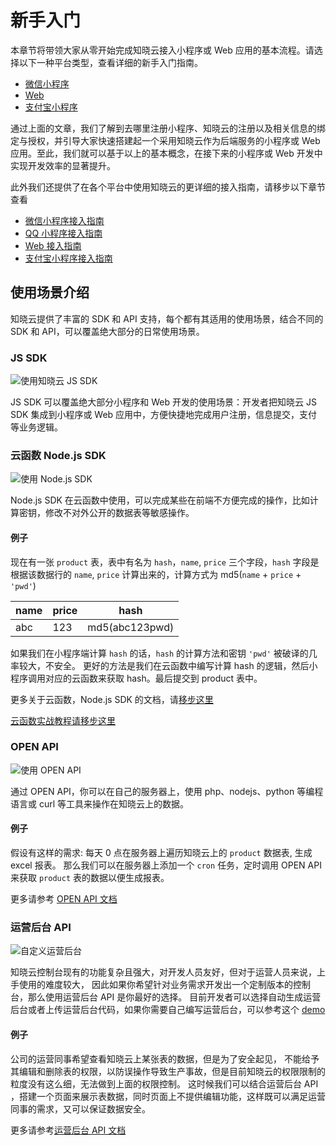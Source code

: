 # 新手入门

本章节将带领大家从零开始完成知晓云接入小程序或 Web 应用的基本流程。请选择以下一种平台类型，查看详细的新手入门指南。

- [微信小程序](./wechat.md)
- [Web](./web.md)
- [支付宝小程序](./alipay.md)

通过上面的文章，我们了解到去哪里注册小程序、知晓云的注册以及相关信息的绑定与授权，并引导大家快速搭建起一个采用知晓云作为后端服务的小程序或 Web 应用。至此，我们就可以基于以上的基本概念，在接下来的小程序或 Web 开发中实现开发效率的显著提升。

此外我们还提供了在各个平台中使用知晓云的更详细的接入指南，请移步以下章节查看

- [微信小程序接入指南](/js-sdk/wechat/README.md)
- [QQ 小程序接入指南](/js-sdk/qq/README.md)
- [Web 接入指南](/js-sdk/web/README.md)
- [支付宝小程序接入指南](/js-sdk/alipay/README.md)

## 使用场景介绍

知晓云提供了丰富的 SDK 和 API 支持，每个都有其适用的使用场景，结合不同的 SDK 和 API，可以覆盖绝大部分的日常使用场景。

### JS SDK

![使用知晓云 JS SDK](/images/newbies/using-js-sdk-demo.png)

JS SDK 可以覆盖绝大部分小程序和 Web 开发的使用场景：开发者把知晓云 JS SDK 集成到小程序或 Web 应用中，方便快捷地完成用户注册，信息提交，支付等业务逻辑。

### 云函数 Node.js SDK

![使用 Node.js SDK](/images/newbies/using-node-sdk.png)

Node.js SDK 在云函数中使用，可以完成某些在前端不方便完成的操作，比如计算密钥，修改不对外公开的数据表等敏感操作。

#### 例子

现在有一张 `product` 表，表中有名为 `hash`，`name`, `price` 三个字段，`hash` 字段是根据该数据行的 `name`, `price` 计算出来的，计算方式为 md5(`name` + `price` + `'pwd'`)

|name|price|hash           |
|----|---- |---------------|
|abc |123  | md5(abc123pwd)| 

如果我们在小程序端计算 `hash` 的话，`hash` 的计算方法和密钥 `'pwd'` 被破译的几率较大，不安全。
更好的方法是我们在云函数中编写计算 hash 的逻辑，然后小程序调用对应的云函数来获取 hash。最后提交到 product 表中。

更多关于云函数，Node.js SDK 的文档，请[移步这里](/cloud-function/README.md)

[云函数实战教程请移步这里](/support/practice/cloud-function.md)

### OPEN API

![使用 OPEN API](/images/newbies/using-open-api.png)

通过 OPEN API，你可以在自己的服务器上，使用 php、nodejs、python 等编程语言或 curl 等工具来操作在知晓云上的数据。

#### 例子

假设有这样的需求: 每天 0 点在服务器上遍历知晓云上的 `product` 数据表, 生成 excel 报表。
那么我们可以在服务器上添加一个 `cron` 任务，定时调用 OPEN API 来获取 `product` 表的数据以便生成报表。

更多请参考 [OPEN API 文档](/open-api/README.md)

### 运营后台 API

![自定义运营后台](/images/newbies/using-user-dashboard.png)

知晓云控制台现有的功能复杂且强大，对开发人员友好，但对于运营人员来说，上手使用的难度较大，
因此如果你希望针对业务需求开发出一个定制版本的控制台，那么使用运营后台 API 是你最好的选择。
目前开发者可以选择自动生成运营后台或者上传运营后台代码，如果你需要自己编写运营后台，可以参考这个 [demo](https://github.com/ifanrx/user-dashboard-antd-demo) 

#### 例子

公司的运营同事希望查看知晓云上某张表的数据，但是为了安全起见，
不能给予其编辑和删除表的权限，以防误操作导致生产事故，但是目前知晓云的权限限制的粒度没有这么细，无法做到上面的权限控制。
这时候我们可以结合运营后台 API ，搭建一个页面来展示表数据，同时页面上不提供编辑功能，这样既可以满足运营同事的需求，又可以保证数据安全。

更多请参考[运营后台 API 文档](/user-dash/README.md)
